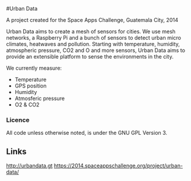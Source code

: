 #Urban Data

A project created for the Space Apps Challenge, Guatemala City, 2014

Urban Data aims to create a mesh of sensors for cities. We use mesh networks, a Raspberry Pi and a bunch of sensors to detect urban micro climates, heatwaves and pollution. Starting with temperature, humidity, atmospheric pressure, CO2 and O and more sensors, Urban Data aims to provide an extensible platform to sense the environments in the city.

We currently measure: 
- Temperature 
- GPS position 
- Humidity 
- Atmosferic pressure
- O2 & CO2

### Licence
All code unless otherwise noted, is under the GNU GPL Version 3.

## Links
http://urbandata.gt
https://2014.spaceappschallenge.org/project/urban-data/
